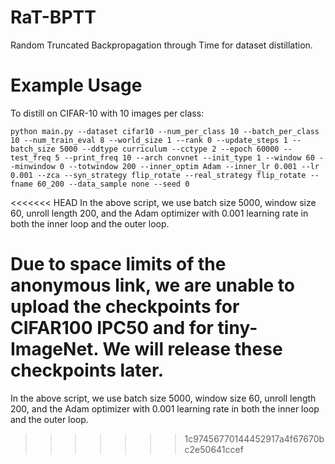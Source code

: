 # RaT-BPTT
Random Truncated Backpropagation through Time for dataset distillation.

# Example Usage 

To distill on CIFAR-10 with 10 images per class:

`python main.py --dataset cifar10 --num_per_class 10 --batch_per_class 10 --num_train_eval 8 --world_size 1 --rank 0 --update_steps 1 --batch_size 5000 --ddtype curriculum --cctype 2 --epoch 60000 --test_freq 5 --print_freq 10 --arch convnet --init_type 1 --window 60 --minwindow 0 --totwindow 200 --inner_optim Adam --inner_lr 0.001 --lr 0.001 --zca --syn_strategy flip_rotate --real_strategy flip_rotate --fname 60_200 --data_sample none --seed 0`

<<<<<<< HEAD
In the above script, we use batch size 5000, window size 60, unroll length 200, and the Adam optimizer with 0.001 learning rate in both the inner loop and the outer loop. 

Due to space limits of the anonymous link, we are unable to upload the checkpoints for CIFAR100 IPC50 and for tiny-ImageNet. We will release these checkpoints later.
=======
In the above script, we use batch size 5000, window size 60, unroll length 200, and the Adam optimizer with 0.001 learning rate in both the inner loop and the outer loop. 
>>>>>>> 1c97456770144452917a4f67670bc2e50641ccef
